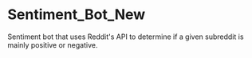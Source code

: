 # Sentiment_Bot_New
 Sentiment bot that uses Reddit's API to determine if a given subreddit is mainly positive or negative.

